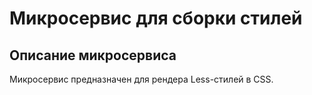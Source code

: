 # Микросервис для сборки стилей

## Описание микросервиса

Микросервис предназначен для рендера Less-стилей в CSS.